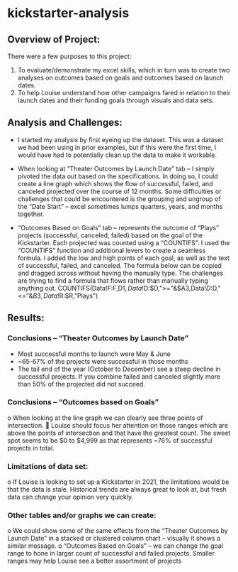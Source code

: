 # kickstarter-analysis
## Overview of Project:
There were a few purposes to this project: 
1.	To evaluate/demonstrate my excel skills, which in turn was to create two analyses on outcomes based on goals and outcomes based on launch dates. 
2.	To help Louise understand how other campaigns fared in relation to their launch dates and their funding goals through visuals and data sets.
## Analysis and Challenges:
  * I started my analysis by first eyeing up the dataset. This was a dataset we had been using in prior examples, but if this were the first time, I would have had to potentially clean up the data to make it workable.
  * When looking at “Theater Outcomes by Launch Date” tab – I simply pivoted the data out based on the specifications. In doing so, I could create a line graph which shows the flow of successful, failed, and canceled projected over the course of 12 months. Some difficulties or challenges that could be encountered is the grouping and ungroup of the “Date Start” – excel sometimes lumps quarters, years, and months together.

 * “Outcomes Based on Goals” tab – represents the outcome of “Plays” projects (successful, canceled, failed) based on the goal of the Kickstarter. Each projected was counted using a “COUNTIFS”. I used the “COUNTIFS” function and additional levers to create a seamless formula. I added the low and high points of each goal, as well as the text of successful, failed, and canceled. The formula below can be copied and dragged across without having the manually type. The challenges are trying to find a formula that flows rather than manually typing anything out.
COUNTIFS(Data!$F:$F,D$1,Data!$D:$D,">="&$A3,Data!$D:$D,"<="&$B3,Data!$R:$R,"Plays")
## Results:
### Conclusions – “Theater Outcomes by Launch Date”
 * Most successful months to launch were May & June
 * ~65-67% of the projects were successful in those months
 * The tail end of the year (October to December) see a steep decline in successful projects. If you combine failed and canceled slightly more than 50% of the projected did not succeed.
### Conclusions – “Outcomes based on Goals”
o	When looking at the line graph we can clearly see three points of intersection.
	Louise should focus her attention on those ranges which are above the points of intersection and that have the greatest count. The sweet spot seems to be $0 to $4,999 as that represents ~76% of successful projects in total.
### Limitations of data set:
o	If Louise is looking to set up a Kickstarter in 2021, the limitations would be that the data is stale. Historical trends are always great to look at, but fresh data can change your opinion very quickly.
### Other tables and/or graphs we can create:
o	We could show some of the same effects from the “Theater Outcomes by Launch Date” in a stacked or clustered column chart – visually it shows a similar message.
o	“Outcomes Based on Goals” – we can change the goal range to hone in larger count of successful and failed projects. Smaller ranges may help Louise see a better assortment of projects

